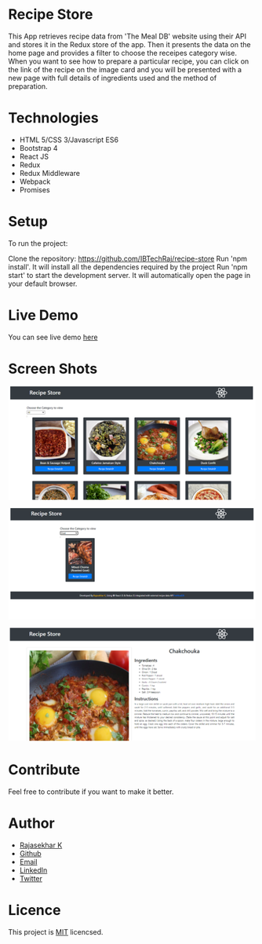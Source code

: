 # Recipe Store

This App retrieves recipe data from 'The Meal DB' website using their API and stores it in the Redux store of the app. Then it presents the data on the home page and provides a filter to choose the receipes category wise. When you want to see how to prepare a particular recipe, you can click on the link of the recipe on the image card and you will be presented with a new page with full details of ingredients used and the method of preparation.

# Technologies

- HTML 5/CSS 3/Javascript ES6
- Bootstrap 4
- React JS
- Redux
- Redux Middleware
- Webpack
- Promises

# Setup

To run the project:

Clone the repository: https://github.com/IBTechRaj/recipe-store
Run 'npm install'. It will install all the dependencies required by the project
Run 'npm start' to start the development server. It will automatically open the page in your default browser.

# Live Demo

You can see live demo [ here ](https://recipe-store.herokuapp.com/#/)

# Screen Shots

![recipe-store screen shot 1](/images/RecipeStore1.png)

![recipe-store screen shot 2](/images/RecipeStore2.png)

![recipe-store screen shot 3](/images/RecipeStore3.png)

# Contribute

Feel free to contribute if you want to make it better.

# Author
* [Rajasekhar K ](https://ibtechraj.github.io/RajPortfolio/)
* [Github](https://github.com/IBTechRaj)
* [Email](krs30018@gmail.com)
* [LinkedIn](https://www.linkedin.com/in/rajkatakamsetty/)
* [Twitter](https://twitter.com/IBTechRaj) 

# Licence
This project is [MIT](https://github.com/IBTechRaj/recipe-store/blob/master/LICENSE) licencsed.
